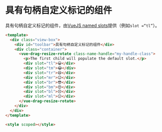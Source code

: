 # 具有句柄自定义标记的组件

具有句柄自定义标记的组件，由[VueJS named slots](https://vuejs.org/v2/guide/components-slots.html#Named-Slots)提供（例如`slot =“tl”`）。

```html
<template>
  <div class="view-box">
    <div id="toolbar">具有句柄自定义标记的组件</div>
    <div class="container">
      <vue-drag-resize-rotate class-name-handle="my-handle-class">
        <p>The first child will populate the default slot.</p>
        <div slot="tl">😀</div>
        <div slot="tm">😂</div>
        <div slot="tr">😆</div>
        <div slot="mr">😉</div>
        <div slot="br">😎</div>
        <div slot="bm">😍</div>
        <div slot="bl">😣</div>
        <div slot="ml">😕</div>
      </vue-drag-resize-rotate>
    </div>
  </div>
</template>

<style scoped></style>
```
